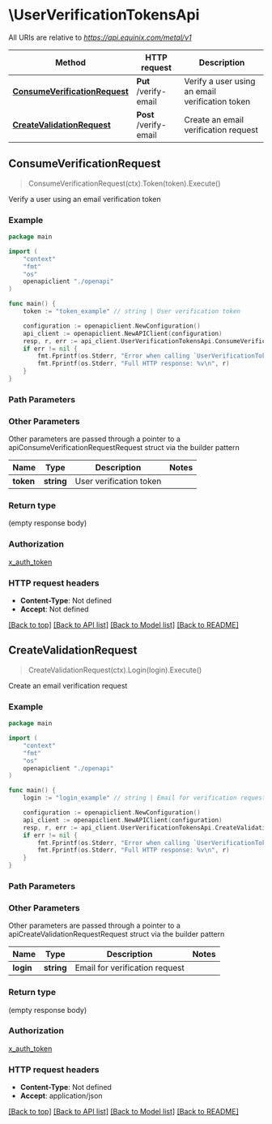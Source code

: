 # \UserVerificationTokensApi

All URIs are relative to *https://api.equinix.com/metal/v1*

Method | HTTP request | Description
------------- | ------------- | -------------
[**ConsumeVerificationRequest**](UserVerificationTokensApi.md#ConsumeVerificationRequest) | **Put** /verify-email | Verify a user using an email verification token
[**CreateValidationRequest**](UserVerificationTokensApi.md#CreateValidationRequest) | **Post** /verify-email | Create an email verification request



## ConsumeVerificationRequest

> ConsumeVerificationRequest(ctx).Token(token).Execute()

Verify a user using an email verification token



### Example

```go
package main

import (
    "context"
    "fmt"
    "os"
    openapiclient "./openapi"
)

func main() {
    token := "token_example" // string | User verification token

    configuration := openapiclient.NewConfiguration()
    api_client := openapiclient.NewAPIClient(configuration)
    resp, r, err := api_client.UserVerificationTokensApi.ConsumeVerificationRequest(context.Background()).Token(token).Execute()
    if err != nil {
        fmt.Fprintf(os.Stderr, "Error when calling `UserVerificationTokensApi.ConsumeVerificationRequest``: %v\n", err)
        fmt.Fprintf(os.Stderr, "Full HTTP response: %v\n", r)
    }
}
```

### Path Parameters



### Other Parameters

Other parameters are passed through a pointer to a apiConsumeVerificationRequestRequest struct via the builder pattern


Name | Type | Description  | Notes
------------- | ------------- | ------------- | -------------
 **token** | **string** | User verification token | 

### Return type

 (empty response body)

### Authorization

[x_auth_token](../README.md#x_auth_token)

### HTTP request headers

- **Content-Type**: Not defined
- **Accept**: Not defined

[[Back to top]](#) [[Back to API list]](../README.md#documentation-for-api-endpoints)
[[Back to Model list]](../README.md#documentation-for-models)
[[Back to README]](../README.md)


## CreateValidationRequest

> CreateValidationRequest(ctx).Login(login).Execute()

Create an email verification request



### Example

```go
package main

import (
    "context"
    "fmt"
    "os"
    openapiclient "./openapi"
)

func main() {
    login := "login_example" // string | Email for verification request

    configuration := openapiclient.NewConfiguration()
    api_client := openapiclient.NewAPIClient(configuration)
    resp, r, err := api_client.UserVerificationTokensApi.CreateValidationRequest(context.Background()).Login(login).Execute()
    if err != nil {
        fmt.Fprintf(os.Stderr, "Error when calling `UserVerificationTokensApi.CreateValidationRequest``: %v\n", err)
        fmt.Fprintf(os.Stderr, "Full HTTP response: %v\n", r)
    }
}
```

### Path Parameters



### Other Parameters

Other parameters are passed through a pointer to a apiCreateValidationRequestRequest struct via the builder pattern


Name | Type | Description  | Notes
------------- | ------------- | ------------- | -------------
 **login** | **string** | Email for verification request | 

### Return type

 (empty response body)

### Authorization

[x_auth_token](../README.md#x_auth_token)

### HTTP request headers

- **Content-Type**: Not defined
- **Accept**: application/json

[[Back to top]](#) [[Back to API list]](../README.md#documentation-for-api-endpoints)
[[Back to Model list]](../README.md#documentation-for-models)
[[Back to README]](../README.md)

